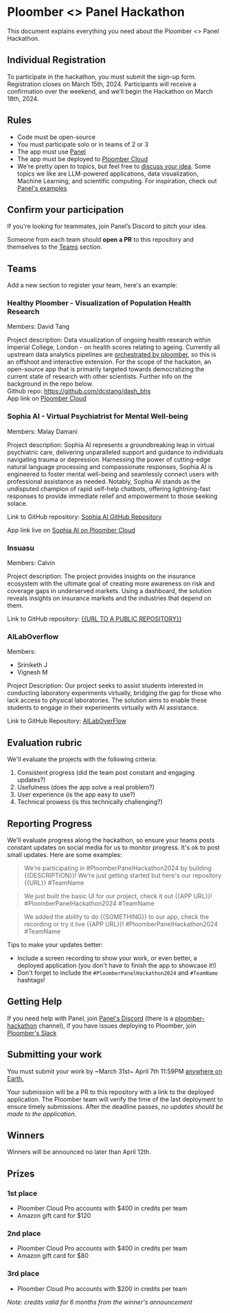 # Ploomber <> Panel Hackathon

This document explains everything you need about the Ploomber <> Panel Hackathon.

## Individual Registration

To participate in the hackathon, you must submit the sign-up form. Registration closes
on March 15th, 2024. Participants will receive a confirmation over the weekend, and
we’ll begin the Hackathon on March 18th, 2024.

## Rules

- Code must be open-source
- You must participate solo or in teams of 2 or 3
- The app must use [Panel](https://github.com/holoviz/panel)
- The app must be deployed to [Ploomber Cloud](https://ploomber.io/)
- We're pretty open to topics, but feel free to [discuss your idea](#getting-help). Some topics we like are LLM-powered applications, data visualization, Machine Learning, and scientific computing. For inspiration, check out [Panel's examples](https://panel.holoviz.org/gallery/index.html)

## Confirm your participation

If you're looking for teammates, join Panel’s Discord to pitch your idea.

Someone from each team should **open a PR** to this repository and themselves to the [Teams](#teams) section.

## Teams

Add a new section to register your team, here's an example:

### Healthy Ploomber - Visualization of Population Health Research  
Members: David Tang   

Project description: Data visualization of ongoing health research within Imperial College, London - on health scores relating to ageing. Currently all upstream data analytics pipelines are [orchestrated by ploomber](https://github.com/dcstang/tromso-delta-bhs), so this is an offshoot and interactive extension. For the scope of the hackaton, an open-source app that is primarily targeted towards democratizing the current state of research with other scientists. Further info on the background in the repo below.  
Github repo: https://github.com/dcstang/dash_bhs   
App link on [Ploomber Cloud](https://plain-breeze-4374.ploomberapp.io)

### Sophia AI - Virtual Psychiatrist for Mental Well-being

Members: Malay Damani

Project description: Sophia AI represents a groundbreaking leap in virtual psychiatric care, delivering unparalleled support and guidance to individuals navigating trauma or depression. Harnessing the power of cutting-edge natural language processing and compassionate responses, Sophia AI is engineered to foster mental well-being and seamlessly connect users with professional assistance as needed. Notably, Sophia AI stands as the undisputed champion of rapid self-help chatbots, offering lightning-fast responses to provide immediate relief and empowerment to those seeking solace.

Link to GitHub repository: [Sophia AI GitHub Repository](https://github.com/malay5/Sophia-AI---Virtual-Psychiatrist-for-Mental-Well-being-.git)

App link live on [Sophia AI on Ploomber Cloud](https://floral-dew-2681.ploomberapp.io/app)

### Insuasu

Members: Calvin

Project description: The project provides insights on the insurance ecosystem with the ultimate goal of creating more awareness on risk and coverage gaps in underserved markets. Using a dashboard, the solution reveals insights on insurance markets and the industries that depend on them.

Link to GitHub repository: [{{URL TO A PUBLIC REPOSITORY}}](https://github.com/Calvinoea/hackathon)

### AILabOverflow

Members:
- Sriniketh J
- Vignesh M

Project Description: Our project seeks to assist students interested in conducting laboratory experiments virtually, bridging the gap for those who lack access to physical laboratories. The solution aims to enable these students to engage in their experiments virtually with AI assistance.

Link to GitHub Repository: [AILabOverFlow](https://github.com/srini047/AILabOverFlow)

## Evaluation rubric

We'll evaluate the projects with the following criteria:

1. Consistent progress (did the team post constant and engaging updates?)
2. Usefulness (does the app solve a real problem?)
3. User experience (is the app easy to use?)
4. Technical prowess (is this technically challenging?)


## Reporting Progress

We'll evaluate progress along the hackathon, so ensure your teams posts constant
updates on social media for us to monitor progress. It's ok to post small updates. Here are some examples:

> We're participating in #PloomberPanelHackathon2024 by building {{DESCRIPTION}}! We're just getting started but here's our repository {{URL}} #TeamName

> We just built the basic UI for our project, check it out {{APP URL}}! #PloomberPanelHackathon2024 #TeamName

> We added the ability to do {{SOMETHING}} to our app, check the recording or try it live {{APP URL}}! #PloomberPanelHackathon2024 #TeamName

Tips to make your updates better:

- Include a screen recording to show your work, or even better, a deployed application (you don't have to finish the app to showcase it!)
- Don't forget to include the `#PloomberPanelHackathon2024` and `#TeamName` hashtags!

## Getting Help

If you need help with Panel, join [Panel's Discord](https://discord.gg/UXdtYyGVQX) (there is a [ploomber-hackathon](https://discord.gg/CDKq8FjUvV) channel),
if you have issues deploying to Ploomber, join [Ploomber's Slack](https://ploomber.io/community/)

## Submitting your work

You must submit your work by ~March 31st~ April 7th 11:59PM [anywhere on Earth.](https://time.is/Anywhere_on_Earth)

Your submission will be a PR to this repository with a link to the deployed application. The Ploomber team
will verify the time of the last deployment to ensure timely submissions. After the deadline passes,
*no updates should be made to the application.*

## Winners

Winners will be announced no later than April 12th.

## Prizes


### 1st place

- Ploomber Cloud Pro accounts with $400 in credits per team
- Amazon gift card for $120

### 2nd place

- Ploomber Cloud Pro accounts with $400 in credits per team
- Amazon gift card for $80

### 3rd place

- Ploomber Cloud Pro accounts with $200 in credits per team


*Note: credits valid for 6 months from the winner's announcement*
